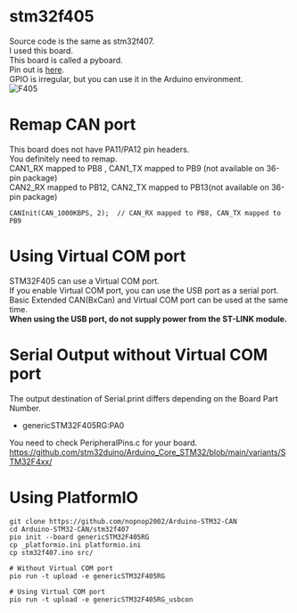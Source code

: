 # stm32f405   
Source code is the same as stm32f407.   
I used this board.   
This board is called a pyboard.   
Pin out is [here](https://www.pianshen.com/article/8473671420/).   
GPIO is irregular, but you can use it in the Arduino environment.   
![F405](https://user-images.githubusercontent.com/6020549/170388891-1d26c489-5fa2-4bf5-81c3-ff4a442368b8.JPG)

# Remap CAN port
This board does not have PA11/PA12 pin headers.   
You definitely need to remap.   
CAN1_RX mapped to PB8 , CAN1_TX mapped to PB9 (not available on 36-pin package)   
CAN2_RX mapped to PB12, CAN2_TX mapped to PB13(not available on 36-pin package)   
```
CANInit(CAN_1000KBPS, 2);  // CAN_RX mapped to PB8, CAN_TX mapped to PB9
```

# Using Virtual COM port   
STM32F405 can use a Virtual COM port.   
If you enable Virtual COM port, you can use the USB port as a serial port.   
Basic Extended CAN(BxCan) and Virtual COM port can be used at the same time.   
__When using the USB port, do not supply power from the ST-LINK module.__   

# Serial Output without Virtual COM port   
The output destination of Serial.print differs depending on the Board Part Number.   
- genericSTM32F405RG:PA0   

You need to check PeripheralPins.c for your board.    
https://github.com/stm32duino/Arduino_Core_STM32/blob/main/variants/STM32F4xx/


# Using PlatformIO   
```
git clone https://github.com/nopnop2002/Arduino-STM32-CAN
cd Arduino-STM32-CAN/stm32f407
pio init --board genericSTM32F405RG
cp _platformio.ini platformio.ini
cp stm32f407.ino src/

# Without Virtual COM port
pio run -t upload -e genericSTM32F405RG

# Using Virtual COM port
pio run -t upload -e genericSTM32F405RG_usbcon
```
